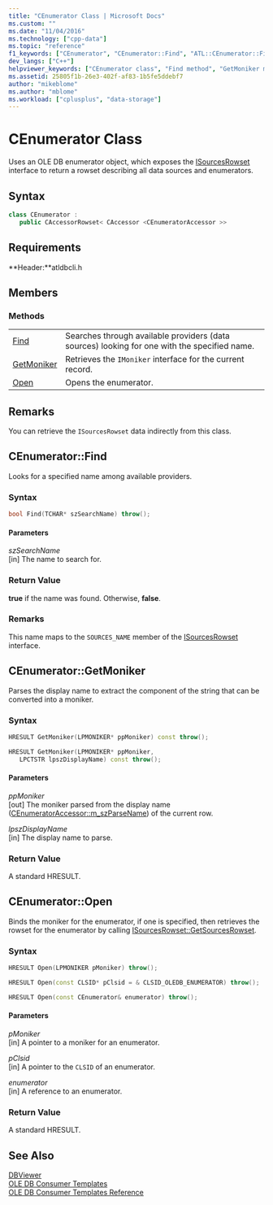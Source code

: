 ```yaml
---
title: "CEnumerator Class | Microsoft Docs"
ms.custom: ""
ms.date: "11/04/2016"
ms.technology: ["cpp-data"]
ms.topic: "reference"
f1_keywords: ["CEnumerator", "CEnumerator::Find", "ATL::CEnumerator::Find", "ATL.CEnumerator.Find", "CEnumerator.Find", "GetMoniker", "CEnumerator.GetMoniker", "CEnumerator::GetMoniker", "ATL.CEnumerator.GetMoniker", "ATL::CEnumerator::GetMoniker", "ATL.CEnumerator.Open", "CEnumerator::Open", "ATL::CEnumerator::Open", "CEnumerator.Open"]
dev_langs: ["C++"]
helpviewer_keywords: ["CEnumerator class", "Find method", "GetMoniker method", "Open method"]
ms.assetid: 25805f1b-26e3-402f-af83-1b5fe5ddebf7
author: "mikeblome"
ms.author: "mblome"
ms.workload: ["cplusplus", "data-storage"]
---
```

# CEnumerator Class
Uses an OLE DB enumerator object, which exposes the [ISourcesRowset](/previous-versions/windows/desktop/ms715969\(v=vs.85\)) interface to return a rowset describing all data sources and enumerators.  
  
## Syntax

```cpp
class CEnumerator :   
   public CAccessorRowset< CAccessor <CEnumeratorAccessor >>  
```  

## Requirements  
 **Header:**atldbcli.h
  
## Members  
  
### Methods  
  
|||  
|-|-|  
|[Find](#find)|Searches through available providers (data sources) looking for one with the specified name.|  
|[GetMoniker](#getmoniker)|Retrieves the `IMoniker` interface for the current record.|  
|[Open](#open)|Opens the enumerator.|  
  
## Remarks  
 You can retrieve the `ISourcesRowset` data indirectly from this class.  

## <a name="find"></a> CEnumerator::Find
Looks for a specified name among available providers.  
  
### Syntax  
  
```cpp
bool Find(TCHAR* szSearchName) throw();  
```  
  
#### Parameters  
 *szSearchName*  
 [in] The name to search for.  
  
### Return Value  
 **true** if the name was found. Otherwise, **false**.  
  
### Remarks  
 This name maps to the `SOURCES_NAME` member of the [ISourcesRowset](/previous-versions/windows/desktop/ms715969\(v=vs.85\)) interface.  
  
## <a name="getmoniker"></a> CEnumerator::GetMoniker
Parses the display name to extract the component of the string that can be converted into a moniker.  
  
### Syntax  
  
```cpp
HRESULT GetMoniker(LPMONIKER* ppMoniker) const throw();  

HRESULT GetMoniker(LPMONIKER* ppMoniker,   
   LPCTSTR lpszDisplayName) const throw();  
```  
  
#### Parameters  
 *ppMoniker*  
 [out] The moniker parsed from the display name ([CEnumeratorAccessor::m_szParseName](../../data/oledb/cenumeratoraccessor-m-szparsename.md)) of the current row.  
  
 *lpszDisplayName*  
 [in] The display name to parse.  
  
### Return Value  
 A standard HRESULT.  

## <a name="open"></a> CEnumerator::Open
Binds the moniker for the enumerator, if one is specified, then retrieves the rowset for the enumerator by calling [ISourcesRowset::GetSourcesRowset](/previous-versions/windows/desktop/ms711200\(v=vs.85\)).  
  
### Syntax  
  
```cpp
HRESULT Open(LPMONIKER pMoniker) throw();  

HRESULT Open(const CLSID* pClsid = & CLSID_OLEDB_ENUMERATOR) throw();  

HRESULT Open(const CEnumerator& enumerator) throw();  
```  
  
#### Parameters  
 *pMoniker*  
 [in] A pointer to a moniker for an enumerator.  
  
 *pClsid*  
 [in] A pointer to the `CLSID` of an enumerator.  
  
 *enumerator*  
 [in] A reference to an enumerator.  
  
### Return Value  
 A standard HRESULT.  
  
## See Also  
 [DBViewer](../../visual-cpp-samples.md)   
 [OLE DB Consumer Templates](../../data/oledb/ole-db-consumer-templates-cpp.md)   
 [OLE DB Consumer Templates Reference](../../data/oledb/ole-db-consumer-templates-reference.md)